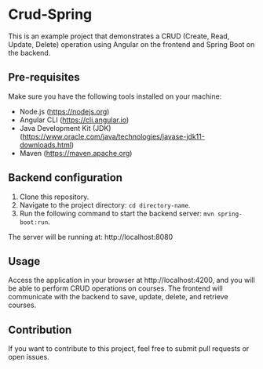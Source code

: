 # Crud-Spring
This is an example project that demonstrates a CRUD (Create, Read, Update, Delete) operation using Angular on the frontend and Spring Boot on the backend.

## Pre-requisites
Make sure you have the following tools installed on your machine:
- Node.js (https://nodejs.org)
- Angular CLI (https://cli.angular.io)
- Java Development Kit (JDK) (https://www.oracle.com/java/technologies/javase-jdk11-downloads.html)
- Maven (https://maven.apache.org)

## Backend configuration
1. Clone this repository.
2. Navigate to the project directory: `cd directory-name`.
3. Run the following command to start the backend server: `mvn spring-boot:run`.

The server will be running at: http://localhost:8080

## Usage
Access the application in your browser at http://localhost:4200, and you will be able to perform CRUD operations on courses. The frontend will communicate with the backend to save, update, delete, and retrieve courses.

## Contribution
If you want to contribute to this project, feel free to submit pull requests or open issues.
